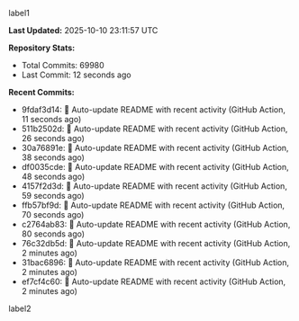 
label1 
<!-- ACTIVITY_START -->
**Last Updated:** 2025-10-10 23:11:57 UTC

**Repository Stats:**
- Total Commits: 69980
- Last Commit: 12 seconds ago

**Recent Commits:**
- 9fdaf3d14: 🤖 Auto-update README with recent activity (GitHub Action, 11 seconds ago)
- 511b2502d: 🤖 Auto-update README with recent activity (GitHub Action, 26 seconds ago)
- 30a76891e: 🤖 Auto-update README with recent activity (GitHub Action, 38 seconds ago)
- df0035cde: 🤖 Auto-update README with recent activity (GitHub Action, 48 seconds ago)
- 4157f2d3d: 🤖 Auto-update README with recent activity (GitHub Action, 59 seconds ago)
- ffb57bf9d: 🤖 Auto-update README with recent activity (GitHub Action, 70 seconds ago)
- c2764ab83: 🤖 Auto-update README with recent activity (GitHub Action, 80 seconds ago)
- 76c32db5d: 🤖 Auto-update README with recent activity (GitHub Action, 2 minutes ago)
- 31bac6896: 🤖 Auto-update README with recent activity (GitHub Action, 2 minutes ago)
- ef7cf4c60: 🤖 Auto-update README with recent activity (GitHub Action, 2 minutes ago)
<!-- ACTIVITY_END -->

label2
